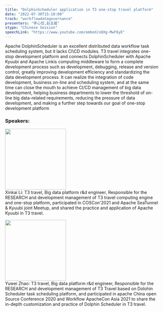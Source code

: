 ```yaml
---
title: "DolphinScheduler application in T3 one-stop travel platform"
date: "2022-07-30T15:10:00"
track: "workflowdatagovernance"
presenters: "李心恺,赵玉威"
stype: "Chinese Session"
speechLink: "https://www.youtube.com/embed/oQXg-MwF6yE"
---
```

Apache DolphinScheduler is an excellent distributed data workflow task scheduling system, but it lacks CI\CD modules. T3 travel integrates one-stop development platform and connects DolphinScheduler with Apache Kyuubi and Apache Linkis computing middleware to form a complete development process such as development, debugging, release and version control, greatly improving development efficiency and standardizing the data development process. It can realize the integration of code development, business on-line and scheduling system, and at the same time can close the mouth to achieve CI/CD management of big data development, helping business departments to lower the threshold of on-line big data-related requirements, reducing the pressure of data development, and making a further step towards our goal of one-stop development platform
 ### Speakers: 
 <img src="images/speaker/1013.png" width="200" /><br>Xinkai Li: T3 travel, Big data platform r&d engineer, Responsible for the RESEARCH and development management of T3 travel computing engine and one-stop platform, participated in COSCon'2021 and Apache SeaTunnel & Kyuubi joint Meetup, and shared the practice and application of Apache Kyuubi in T3 travel.

 <img src="images/speaker/1013_2.png" width="200" /><br>Yuwei Zhao: T3 travel, Big data platform r&d engineer, Responsible for the RESEARCH and development management of T3 Travel based on Dolohin Scheduler task scheduling platform, and participated in apache China open Source Conference 2020 and Workflow ApacheCon Asia 2021 to share the in-depth customization and practice of Dolphin Scheduler in T3 travel.

 